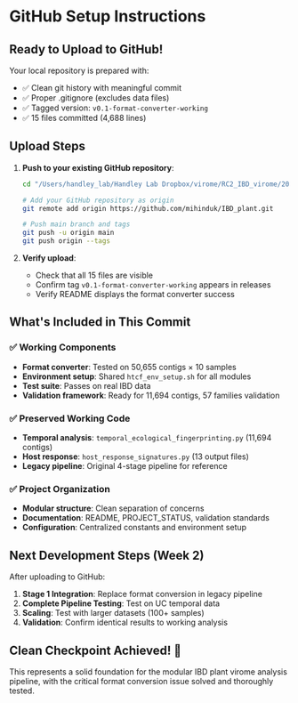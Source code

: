 # GitHub Setup Instructions

## Ready to Upload to GitHub!

Your local repository is prepared with:
- ✅ Clean git history with meaningful commit
- ✅ Proper .gitignore (excludes data files)
- ✅ Tagged version: `v0.1-format-converter-working`
- ✅ 15 files committed (4,688 lines)

## Upload Steps

1. **Push to your existing GitHub repository**:
   ```bash
   cd "/Users/handley_lab/Handley Lab Dropbox/virome/RC2_IBD_virome/2024_11_IBD_plants/IBD_plant_github"
   
   # Add your GitHub repository as origin
   git remote add origin https://github.com/mihinduk/IBD_plant.git
   
   # Push main branch and tags
   git push -u origin main
   git push origin --tags
   ```

2. **Verify upload**:
   - Check that all 15 files are visible
   - Confirm tag `v0.1-format-converter-working` appears in releases
   - Verify README displays the format converter success

## What's Included in This Commit

### ✅ Working Components
- **Format converter**: Tested on 50,655 contigs × 10 samples
- **Environment setup**: Shared `htcf_env_setup.sh` for all modules  
- **Test suite**: Passes on real IBD data
- **Validation framework**: Ready for 11,694 contigs, 57 families validation

### ✅ Preserved Working Code
- **Temporal analysis**: `temporal_ecological_fingerprinting.py` (11,694 contigs)
- **Host response**: `host_response_signatures.py` (13 output files)
- **Legacy pipeline**: Original 4-stage pipeline for reference

### ✅ Project Organization
- **Modular structure**: Clean separation of concerns
- **Documentation**: README, PROJECT_STATUS, validation standards
- **Configuration**: Centralized constants and environment setup

## Next Development Steps (Week 2)

After uploading to GitHub:
1. **Stage 1 Integration**: Replace format conversion in legacy pipeline
2. **Complete Pipeline Testing**: Test on UC temporal data  
3. **Scaling**: Test with larger datasets (100+ samples)
4. **Validation**: Confirm identical results to working analysis

## Clean Checkpoint Achieved! 🎉

This represents a solid foundation for the modular IBD plant virome analysis pipeline, with the critical format conversion issue solved and thoroughly tested.